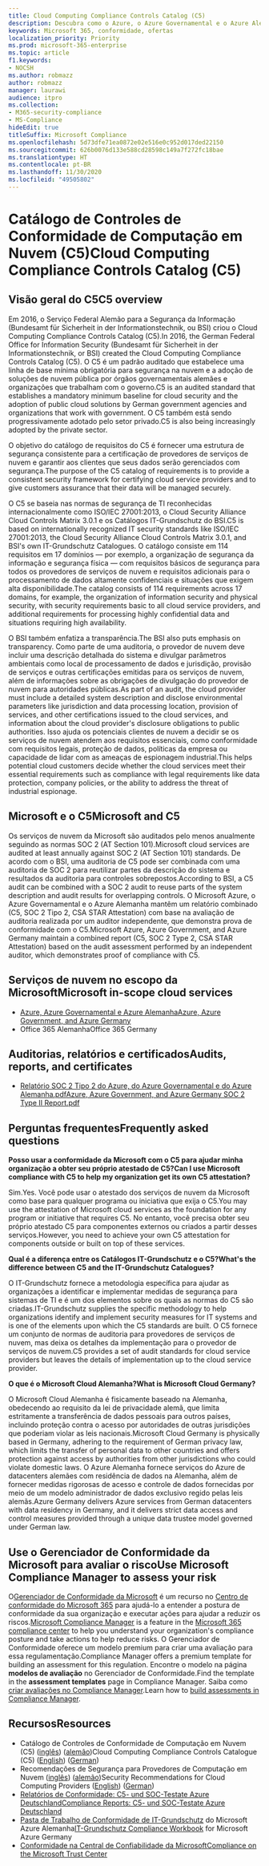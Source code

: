 ```yaml
---
title: Cloud Computing Compliance Controls Catalog (C5)
description: Descubra como o Azure, o Azure Governamental e o Azure Alemanha demonstraram provas de conformidade com o Cloud Computing Compliance Controls Catalog (C5).
keywords: Microsoft 365, conformidade, ofertas
localization_priority: Priority
ms.prod: microsoft-365-enterprise
ms.topic: article
f1.keywords:
- NOCSH
ms.author: robmazz
author: robmazz
manager: laurawi
audience: itpro
ms.collection:
- M365-security-compliance
- MS-Compliance
hideEdit: true
titleSuffix: Microsoft Compliance
ms.openlocfilehash: 5d73dfe71ea0872e02e516e0c952d017ded22150
ms.sourcegitcommit: 626b0076d133e588cd28598c149a7f272fc18bae
ms.translationtype: HT
ms.contentlocale: pt-BR
ms.lasthandoff: 11/30/2020
ms.locfileid: "49505802"
---
```

# <a name="cloud-computing-compliance-controls-catalog-c5"></a><span data-ttu-id="22b94-104">Catálogo de Controles de Conformidade de Computação em Nuvem (C5)</span><span class="sxs-lookup"><span data-stu-id="22b94-104">Cloud Computing Compliance Controls Catalog (C5)</span></span>

## <a name="c5-overview"></a><span data-ttu-id="22b94-105">Visão geral do C5</span><span class="sxs-lookup"><span data-stu-id="22b94-105">C5 overview</span></span>

<span data-ttu-id="22b94-106">Em 2016, o Serviço Federal Alemão para a Segurança da Informação (Bundesamt für Sicherheit in der Informationstechnik, ou BSI) criou o Cloud Computing Compliance Controls Catalog (C5).</span><span class="sxs-lookup"><span data-stu-id="22b94-106">In 2016, the German Federal Office for Information Security (Bundesamt für Sicherheit in der Informationstechnik, or BSI) created the Cloud Computing Compliance Controls Catalog (C5).</span></span> <span data-ttu-id="22b94-107">O C5 é um padrão auditado que estabelece uma linha de base mínima obrigatória para segurança na nuvem e a adoção de soluções de nuvem pública por órgãos governamentais alemães e organizações que trabalham com o governo.</span><span class="sxs-lookup"><span data-stu-id="22b94-107">C5 is an audited standard that establishes a mandatory minimum baseline for cloud security and the adoption of public cloud solutions by German government agencies and organizations that work with government.</span></span> <span data-ttu-id="22b94-108">O C5 também está sendo progressivamente adotado pelo setor privado.</span><span class="sxs-lookup"><span data-stu-id="22b94-108">C5 is also being increasingly adopted by the private sector.</span></span>

<span data-ttu-id="22b94-109">O objetivo do catálogo de requisitos do C5 é fornecer uma estrutura de segurança consistente para a certificação de provedores de serviços de nuvem e garantir aos clientes que seus dados serão gerenciados com segurança.</span><span class="sxs-lookup"><span data-stu-id="22b94-109">The purpose of the C5 catalog of requirements is to provide a consistent security framework for certifying cloud service providers and to give customers assurance that their data will be managed securely.</span></span>

<span data-ttu-id="22b94-110">O C5 se baseia nas normas de segurança de TI reconhecidas internacionalmente como ISO/IEC 27001:2013, o Cloud Security Alliance Cloud Controls Matrix 3.0.1 e os Catálogos IT-Grundschutz do BSI.</span><span class="sxs-lookup"><span data-stu-id="22b94-110">C5 is based on internationally recognized IT security standards like ISO/IEC 27001:2013, the Cloud Security Alliance Cloud Controls Matrix 3.0.1, and BSI's own IT-Grundschutz Catalogues.</span></span> <span data-ttu-id="22b94-111">O catálogo consiste em 114 requisitos em 17 domínios — por exemplo, a organização de segurança da informação e segurança física — com requisitos básicos de segurança para todos os provedores de serviços de nuvem e requisitos adicionais para o processamento de dados altamente confidenciais e situações que exigem alta disponibilidade.</span><span class="sxs-lookup"><span data-stu-id="22b94-111">The catalog consists of 114 requirements across 17 domains, for example, the organization of information security and physical security, with security requirements basic to all cloud service providers, and additional requirements for processing highly confidential data and situations requiring high availability.</span></span>

<span data-ttu-id="22b94-112">O BSI também enfatiza a transparência.</span><span class="sxs-lookup"><span data-stu-id="22b94-112">The BSI also puts emphasis on transparency.</span></span> <span data-ttu-id="22b94-113">Como parte de uma auditoria, o provedor de nuvem deve incluir uma descrição detalhada do sistema e divulgar parâmetros ambientais como local de processamento de dados e jurisdição, provisão de serviços e outras certificações emitidas para os serviços de nuvem, além de informações sobre as obrigações de divulgação do provedor de nuvem para autoridades públicas.</span><span class="sxs-lookup"><span data-stu-id="22b94-113">As part of an audit, the cloud provider must include a detailed system description and disclose environmental parameters like jurisdiction and data processing location, provision of services, and other certifications issued to the cloud services, and information about the cloud provider's disclosure obligations to public authorities.</span></span> <span data-ttu-id="22b94-114">Isso ajuda os potenciais clientes de nuvem a decidir se os serviços de nuvem atendem aos requisitos essenciais, como conformidade com requisitos legais, proteção de dados, políticas da empresa ou capacidade de lidar com as ameaças de espionagem industrial.</span><span class="sxs-lookup"><span data-stu-id="22b94-114">This helps potential cloud customers decide whether the cloud services meet their essential requirements such as compliance with legal requirements like data protection, company policies, or the ability to address the threat of industrial espionage.</span></span>

## <a name="microsoft-and-c5"></a><span data-ttu-id="22b94-115">Microsoft e o C5</span><span class="sxs-lookup"><span data-stu-id="22b94-115">Microsoft and C5</span></span>

<span data-ttu-id="22b94-116">Os serviços de nuvem da Microsoft são auditados pelo menos anualmente seguindo as normas SOC 2 (AT Section 101).</span><span class="sxs-lookup"><span data-stu-id="22b94-116">Microsoft cloud services are audited at least annually against SOC 2 (AT Section 101) standards.</span></span> <span data-ttu-id="22b94-117">De acordo com o BSI, uma auditoria de C5 pode ser combinada com uma auditoria de SOC 2 para reutilizar partes da descrição do sistema e resultados da auditoria para controles sobrepostos.</span><span class="sxs-lookup"><span data-stu-id="22b94-117">According to BSI, a C5 audit can be combined with a SOC 2 audit to reuse parts of the system description and audit results for overlapping controls.</span></span> <span data-ttu-id="22b94-118">O Microsoft Azure, o Azure Governamental e o Azure Alemanha mantêm um relatório combinado (C5, SOC 2 Tipo 2, CSA STAR Attestation) com base na avaliação de auditoria realizada por um auditor independente, que demonstra prova de conformidade com o C5.</span><span class="sxs-lookup"><span data-stu-id="22b94-118">Microsoft Azure, Azure Government, and Azure Germany maintain a combined report (C5, SOC 2 Type 2, CSA STAR Attestation) based on the audit assessment performed by an independent auditor, which demonstrates proof of compliance with C5.</span></span>

## <a name="microsoft-in-scope-cloud-services"></a><span data-ttu-id="22b94-119">Serviços de nuvem no escopo da Microsoft</span><span class="sxs-lookup"><span data-stu-id="22b94-119">Microsoft in-scope cloud services</span></span>

- [<span data-ttu-id="22b94-120">Azure, Azure Governamental e Azure Alemanha</span><span class="sxs-lookup"><span data-stu-id="22b94-120">Azure, Azure Government, and Azure Germany</span></span>](https://go.microsoft.com/fwlink/p/?linkid=2051569)
- <span data-ttu-id="22b94-121">Office 365 Alemanha</span><span class="sxs-lookup"><span data-stu-id="22b94-121">Office 365 Germany</span></span>

## <a name="audits-reports-and-certificates"></a><span data-ttu-id="22b94-122">Auditorias, relatórios e certificados</span><span class="sxs-lookup"><span data-stu-id="22b94-122">Audits, reports, and certificates</span></span>

- [<span data-ttu-id="22b94-123">Relatório SOC 2 Tipo 2 do Azure, do Azure Governamental e do Azure Alemanha.pdf</span><span class="sxs-lookup"><span data-stu-id="22b94-123">Azure, Azure Government, and Azure Germany SOC 2 Type II Report.pdf</span></span>](https://go.microsoft.com/fwlink/p/?linkid=2093520)

## <a name="frequently-asked-questions"></a><span data-ttu-id="22b94-124">Perguntas frequentes</span><span class="sxs-lookup"><span data-stu-id="22b94-124">Frequently asked questions</span></span>

<span data-ttu-id="22b94-125">**Posso usar a conformidade da Microsoft com o C5 para ajudar minha organização a obter seu próprio atestado de C5?**</span><span class="sxs-lookup"><span data-stu-id="22b94-125">**Can I use Microsoft compliance with C5 to help my organization get its own C5 attestation?**</span></span>

<span data-ttu-id="22b94-126">Sim.</span><span class="sxs-lookup"><span data-stu-id="22b94-126">Yes.</span></span> <span data-ttu-id="22b94-127">Você pode usar o atestado dos serviços de nuvem da Microsoft como base para qualquer programa ou iniciativa que exija o C5.</span><span class="sxs-lookup"><span data-stu-id="22b94-127">You may use the attestation of Microsoft cloud services as the foundation for any program or initiative that requires C5.</span></span> <span data-ttu-id="22b94-128">No entanto, você precisa obter seu próprio atestado C5 para componentes externos ou criados a partir desses serviços.</span><span class="sxs-lookup"><span data-stu-id="22b94-128">However, you need to achieve your own C5 attestation for components outside or built on top of these services.</span></span>

<span data-ttu-id="22b94-129">**Qual é a diferença entre os Catálogos IT-Grundschutz e o C5?**</span><span class="sxs-lookup"><span data-stu-id="22b94-129">**What's the difference between C5 and the IT-Grundschutz Catalogues?**</span></span>

<span data-ttu-id="22b94-130">O IT-Grundschutz fornece a metodologia específica para ajudar as organizações a identificar e implementar medidas de segurança para sistemas de TI e é um dos elementos sobre os quais as normas do C5 são criadas.</span><span class="sxs-lookup"><span data-stu-id="22b94-130">IT-Grundschutz supplies the specific methodology to help organizations identify and implement security measures for IT systems and is one of the elements upon which the C5 standards are built.</span></span> <span data-ttu-id="22b94-131">O C5 fornece um conjunto de normas de auditoria para provedores de serviços de nuvem, mas deixa os detalhes da implementação para o provedor de serviços de nuvem.</span><span class="sxs-lookup"><span data-stu-id="22b94-131">C5 provides a set of audit standards for cloud service providers but leaves the details of implementation up to the cloud service provider.</span></span>

<span data-ttu-id="22b94-132">**O que é o Microsoft Cloud Alemanha?**</span><span class="sxs-lookup"><span data-stu-id="22b94-132">**What is Microsoft Cloud Germany?**</span></span>

<span data-ttu-id="22b94-133">O Microsoft Cloud Alemanha é fisicamente baseado na Alemanha, obedecendo ao requisito da lei de privacidade alemã, que limita estritamente a transferência de dados pessoais para outros países, incluindo proteção contra o acesso por autoridades de outras jurisdições que poderiam violar as leis nacionais.</span><span class="sxs-lookup"><span data-stu-id="22b94-133">Microsoft Cloud Germany is physically based in Germany, adhering to the requirement of German privacy law, which limits the transfer of personal data to other countries and offers protection against access by authorities from other jurisdictions who could violate domestic laws.</span></span> <span data-ttu-id="22b94-134">O Azure Alemanha fornece serviços do Azure de datacenters alemães com residência de dados na Alemanha, além de fornecer medidas rigorosas de acesso e controle de dados fornecidas por meio de um modelo administrador de dados exclusivo regido pelas leis alemãs.</span><span class="sxs-lookup"><span data-stu-id="22b94-134">Azure Germany delivers Azure services from German datacenters with data residency in Germany, and it delivers strict data access and control measures provided through a unique data trustee model governed under German law.</span></span>

## <a name="use-microsoft-compliance-manager-to-assess-your-risk"></a><span data-ttu-id="22b94-135">Use o Gerenciador de Conformidade da Microsoft para avaliar o risco</span><span class="sxs-lookup"><span data-stu-id="22b94-135">Use Microsoft Compliance Manager to assess your risk</span></span>

<span data-ttu-id="22b94-136">O[Gerenciador de Conformidade da Microsoft](https://docs.microsoft.com/microsoft-365/compliance/compliance-manager) é um recurso no [Centro de conformidade do Microsoft 365](https://docs.microsoft.com/microsoft-365/compliance/microsoft-365-compliance-center) para ajudá-lo a entender a postura de conformidade da sua organização e executar ações para ajudar a reduzir os riscos.</span><span class="sxs-lookup"><span data-stu-id="22b94-136">[Microsoft Compliance Manager](https://docs.microsoft.com/microsoft-365/compliance/compliance-manager) is a feature in the [Microsoft 365 compliance center](https://docs.microsoft.com/microsoft-365/compliance/microsoft-365-compliance-center) to help you understand your organization's compliance posture and take actions to help reduce risks.</span></span> <span data-ttu-id="22b94-137">O Gerenciador de Conformidade oferece um modelo premium para criar uma avaliação para essa regulamentação.</span><span class="sxs-lookup"><span data-stu-id="22b94-137">Compliance Manager offers a premium template for building an assessment for this regulation.</span></span> <span data-ttu-id="22b94-138">Encontre o modelo na página **modelos de avaliação** no Gerenciador de Conformidade.</span><span class="sxs-lookup"><span data-stu-id="22b94-138">Find the template in the **assessment templates** page in Compliance Manager.</span></span> <span data-ttu-id="22b94-139">Saiba como [criar avaliações no Compliance Manager](https://docs.microsoft.com/microsoft-365/compliance/compliance-manager-assessments).</span><span class="sxs-lookup"><span data-stu-id="22b94-139">Learn how to [build assessments in Compliance Manager](https://docs.microsoft.com/microsoft-365/compliance/compliance-manager-assessments).</span></span>

## <a name="resources"></a><span data-ttu-id="22b94-140">Recursos</span><span class="sxs-lookup"><span data-stu-id="22b94-140">Resources</span></span>

- <span data-ttu-id="22b94-141">Catálogo de Controles de Conformidade de Computação em Nuvem (C5) ([inglês](https://www.bsi.bund.de/EN/Topics/CloudComputing/Compliance_Criteria_Catalogue/Compliance_Criteria_Catalogue_node.html)) ([alemão](https://www.bsi.bund.de/DE/Themen/DigitaleGesellschaft/CloudComputing/Kriterienkatalog/Kriterienkatalog_node.html))</span><span class="sxs-lookup"><span data-stu-id="22b94-141">Cloud Computing Compliance Controls Catalogue (C5) ([English](https://www.bsi.bund.de/EN/Topics/CloudComputing/Compliance_Criteria_Catalogue/Compliance_Criteria_Catalogue_node.html)) ([German](https://www.bsi.bund.de/DE/Themen/DigitaleGesellschaft/CloudComputing/Kriterienkatalog/Kriterienkatalog_node.html))</span></span>
- <span data-ttu-id="22b94-142">Recomendações de Segurança para Provedores de Computação em Nuvem ([inglês](https://www.bsi.bund.de/EN/Topics/CloudComputing/Secure_use_of_cloud_services/Secure_use_cloud_services_node.html)) ([alemão](https://www.bsi.bund.de/DE/Themen/DigitaleGesellschaft/CloudComputing/Sichere_Nutzung_Cloud/Sichere_Nutzung_Cloud_node.html))</span><span class="sxs-lookup"><span data-stu-id="22b94-142">Security Recommendations for Cloud Computing Providers ([English](https://www.bsi.bund.de/EN/Topics/CloudComputing/Secure_use_of_cloud_services/Secure_use_cloud_services_node.html)) ([German](https://www.bsi.bund.de/DE/Themen/DigitaleGesellschaft/CloudComputing/Sichere_Nutzung_Cloud/Sichere_Nutzung_Cloud_node.html))</span></span>
- [<span data-ttu-id="22b94-143">Relatórios de Conformidade: C5- und SOC-Testate Azure Deutschland</span><span class="sxs-lookup"><span data-stu-id="22b94-143">Compliance Reports: C5- und SOC-Testate Azure Deutschland</span></span>](https://servicetrust.microsoft.com/ViewPage/MSComplianceGuide?command=Download&downloadType=Document&downloadId=df100ae1-baf9-4785-8a6d-864c0bc5c308&docTab=4ce99610-c9c0-11e7-8c2c-f908a777fa4d_SOC%20%2F%20SSAE%2016%20Reports)
- <span data-ttu-id="22b94-144">[Pasta de Trabalho de Conformidade de IT-Grundschutz](https://gallery.technet.microsoft.com/Azure-Germany-IT-fca4afd7) do Microsoft Azure Alemanha</span><span class="sxs-lookup"><span data-stu-id="22b94-144">[IT-Grundschutz Compliance Workbook](https://gallery.technet.microsoft.com/Azure-Germany-IT-fca4afd7) for Microsoft Azure Germany</span></span>
- [<span data-ttu-id="22b94-145">Conformidade na Central de Confiabilidade da Microsoft</span><span class="sxs-lookup"><span data-stu-id="22b94-145">Compliance on the Microsoft Trust Center</span></span>](https://www.microsoft.com/trust-center/compliance/compliance-overview)

